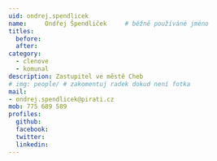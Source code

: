 ```yaml
---
uid: ondrej.spendlicek
name:     Ondřej Špendliček  	# běžně používáné jméno
titles:
  before:
  after:
category:
  - clenove
  - komunal
description: Zastupitel ve městě Cheb
# img: people/ # zakomentuj radek dokud není fotka
mail:
- ondrej.spendlicek@pirati.cz
mob: 775 689 589
profiles:
  github:
  facebook:
  twitter:
  linkedin:
---
```




